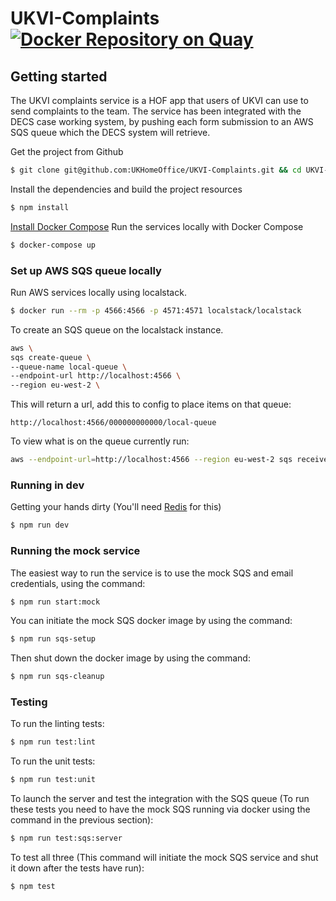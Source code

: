 # UKVI-Complaints [![Docker Repository on Quay](https://quay.io/repository/ukhomeofficedigital/ukvi-complaints/status "Docker Repository on Quay")](https://quay.io/repository/ukhomeofficedigital/ukvi-complaints)


## Getting started

The UKVI complaints service is a HOF app that users of UKVI can use to send complaints to the team.
The service has been integrated with the DECS case working system, by pushing each form submission to an AWS SQS queue which the DECS system will retrieve.

Get the project from Github
```bash
$ git clone git@github.com:UKHomeOffice/UKVI-Complaints.git && cd UKVI-Complaints
```
Install the dependencies and build the project resources
```bash
$ npm install
```
[Install Docker Compose](https://docs.docker.com/compose/install/)
Run the services locally with Docker Compose
```bash
$ docker-compose up
```
### Set up AWS SQS queue locally
Run AWS services locally using localstack.
```bash
$ docker run --rm -p 4566:4566 -p 4571:4571 localstack/localstack
```
To create an SQS queue on the localstack instance.
```bash
aws \
sqs create-queue \
--queue-name local-queue \
--endpoint-url http://localhost:4566 \
--region eu-west-2 \
```

This will return a url, add this to config to place items on that queue: 
```
http://localhost:4566/000000000000/local-queue
```

To view what is on the queue currently run:
```bash
aws --endpoint-url=http://localhost:4566 --region eu-west-2 sqs receive-message --queue-url http://localhost:4566/000000000000/local-queue --max-number-of-messages 10
```
### Running in dev
Getting your hands dirty (You'll need [Redis](http://redis.io/) for this)
```bash
$ npm run dev
```

### Running the mock service

The easiest way to run the service is to use the mock SQS and email credentials, using the command:
```bash
$ npm run start:mock
```

You can initiate the mock SQS docker image by using the command:
```bash
$ npm run sqs-setup
```

Then shut down the docker image by using the command:
```bash
$ npm run sqs-cleanup
```

### Testing

To run the linting tests:
```bash
$ npm run test:lint
```

To run the unit tests:
```bash
$ npm run test:unit
```

To launch the server and test the integration with the SQS queue (To run these tests you need to have the mock SQS running via docker using the command in the previous section):
```bash
$ npm run test:sqs:server
```

To test all three (This command will initiate the mock SQS service and shut it down after the tests have run):
```bash
$ npm test
```
